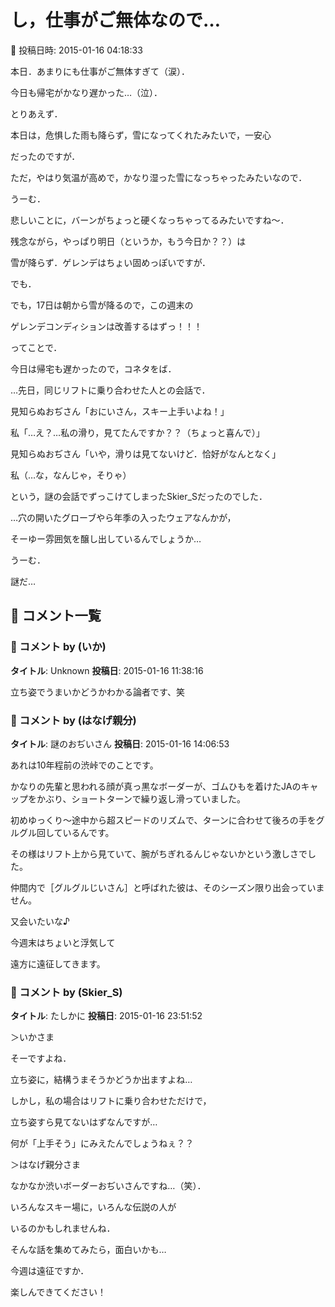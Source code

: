 # し，仕事がご無体なので…

📅 投稿日時: 2015-01-16 04:18:33

本日．あまりにも仕事がご無体すぎて（涙）．


今日も帰宅がかなり遅かった…（泣）．





とりあえず．


本日は，危惧した雨も降らず，雪になってくれたみたいで，一安心


だったのですが．


ただ，やはり気温が高めで，かなり湿った雪になっちゃったみたいなので．


うーむ．


悲しいことに，バーンがちょっと硬くなっちゃってるみたいですね～．





残念ながら，やっぱり明日（というか，もう今日か？？）は


雪が降らず．ゲレンデはちょい固めっぽいですが．


でも．


でも，17日は朝から雪が降るので，この週末の


ゲレンデコンディションは改善するはずっ！！！





ってことで．


今日は帰宅も遅かったので，コネタをば．





…先日，同じリフトに乗り合わせた人との会話で．





見知らぬおぢさん「おにいさん，スキー上手いよね！」





私「…え？…私の滑り，見てたんですか？？（ちょっと喜んで）」





見知らぬおぢさん「いや，滑りは見てないけど．恰好がなんとなく」





私（…な，なんじゃ，そりゃ）





という，謎の会話でずっこけてしまったSkier_Sだったのでした．





…穴の開いたグローブやら年季の入ったウェアなんかが，


そーゆー雰囲気を醸し出しているんでしょうか…


うーむ．


謎だ…

## 💬 コメント一覧

### 💬 コメント by (いか)
**タイトル**: Unknown
**投稿日**: 2015-01-16 11:38:16

立ち姿でうまいかどうかわかる論者です、笑

### 💬 コメント by (はなげ親分)
**タイトル**: 謎のおぢいさん
**投稿日**: 2015-01-16 14:06:53

あれは10年程前の渋峠でのことです。



かなりの先輩と思われる顔が真っ黒なボーダーが、ゴムひもを着けたJAのキャップをかぶり、ショートターンで繰り返し滑っていました。

初めゆっくり～途中から超スピードのリズムで、ターンに合わせて後ろの手をグルグル回しているんです。

その様はリフト上から見ていて、腕がちぎれるんじゃないかという激しさでした。

仲間内で［グルグルじいさん］と呼ばれた彼は、そのシーズン限り出会っていません。

又会いたいな♪



今週末はちょいと浮気して

遠方に遠征してきます。

### 💬 コメント by (Skier_S)
**タイトル**: たしかに
**投稿日**: 2015-01-16 23:51:52

＞いかさま

そーですよね．

立ち姿に，結構うまそうかどうか出ますよね…

しかし，私の場合はリフトに乗り合わせただけで，

立ち姿すら見てないはずなんですが…

何が「上手そう」にみえたんでしょうねぇ？？



＞はなげ親分さま

なかなか渋いボーダーおぢいさんですね…（笑）．

いろんなスキー場に，いろんな伝説の人が

いるのかもしれませんね．

そんな話を集めてみたら，面白いかも…



今週は遠征ですか．

楽しんできてください！

